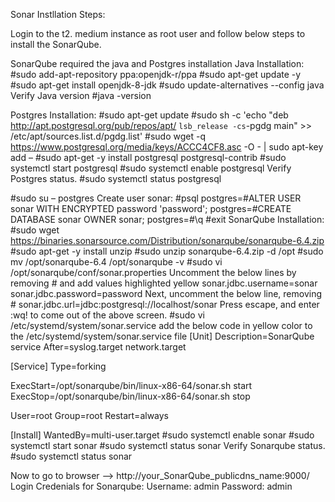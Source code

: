 Sonar Instllation Steps:

Login to the t2. medium instance as root user and follow below steps to install the SonarQube.

SonarQube required the java and Postgres installation
Java Installation:
  #sudo add-apt-repository ppa:openjdk-r/ppa 
  #sudo apt-get update -y
  #sudo apt-get install openjdk-8-jdk
  #sudo update-alternatives --config java
  Verify Java version
  #java -version
 
Postgres Installation:
#sudo apt-get update
#sudo sh -c 'echo "deb http://apt.postgresql.org/pub/repos/apt/ `lsb_release -cs`-pgdg main" >> /etc/apt/sources.list.d/pgdg.list'
#sudo wget -q https://www.postgresql.org/media/keys/ACCC4CF8.asc -O - | sudo apt-key add –
#sudo apt-get -y install postgresql postgresql-contrib
#sudo systemctl start postgresql
#sudo systemctl enable postgresql
Verify Postgres status.
#sudo systemctl status postgresql
 
#sudo su – postgres
Create user sonar:
#psql
postgres=#ALTER USER sonar WITH ENCRYPTED password 'password';
postgres=#CREATE DATABASE sonar OWNER sonar;
postgres=#\q
#exit
SonarQube Installation:
#sudo wget https://binaries.sonarsource.com/Distribution/sonarqube/sonarqube-6.4.zip
#sudo apt-get -y install unzip
#sudo unzip sonarqube-6.4.zip -d /opt
#sudo mv /opt/sonarqube-6.4 /opt/sonarqube -v
#sudo vi /opt/sonarqube/conf/sonar.properties
Uncomment the below lines by removing # and add values highlighted yellow
sonar.jdbc.username=sonar
sonar.jdbc.password=password
Next, uncomment the below line, removing #
sonar.jdbc.url=jdbc:postgresql://localhost/sonar
Press escape, and enter :wq! to come out of the above screen.
#sudo vi /etc/systemd/system/sonar.service
add the below code in yellow color to the /etc/systemd/system/sonar.service file
[Unit]
Description=SonarQube service
After=syslog.target network.target

[Service]
Type=forking

ExecStart=/opt/sonarqube/bin/linux-x86-64/sonar.sh start
ExecStop=/opt/sonarqube/bin/linux-x86-64/sonar.sh stop

User=root
Group=root
Restart=always

[Install]
WantedBy=multi-user.target
#sudo systemctl enable sonar
#sudo systemctl start sonar
#sudo systemctl status sonar
Verify Sonarqube status.
#sudo systemctl status sonar
 
Now to go to browser --> http://your_SonarQube_publicdns_name:9000/
Login Credenials for Sonarqube:
Username: admin
Password: admin

